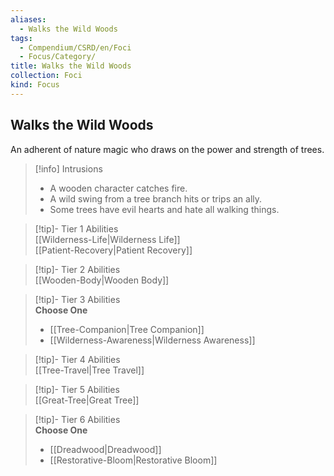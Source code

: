 ```yaml
---
aliases:
  - Walks the Wild Woods
tags:
  - Compendium/CSRD/en/Foci
  - Focus/Category/
title: Walks the Wild Woods
collection: Foci
kind: Focus
---
```

## Walks the Wild Woods  
An adherent of nature magic who draws on the power and strength of trees.  

>[!info] Intrusions  
>- A wooden character catches fire.  
>- A wild swing from a tree branch hits or trips an ally.  
>- Some trees have evil hearts and hate all walking things.  


>[!tip]- Tier 1 Abilities  
> [[Wilderness-Life|Wilderness Life]]  
> [[Patient-Recovery|Patient Recovery]]  


>[!tip]- Tier 2 Abilities  
> [[Wooden-Body|Wooden Body]]  


>[!tip]- Tier 3 Abilities  
> **Choose One**  
>- [[Tree-Companion|Tree Companion]]  
>- [[Wilderness-Awareness|Wilderness Awareness]]  


>[!tip]- Tier 4 Abilities  
> [[Tree-Travel|Tree Travel]]  


>[!tip]- Tier 5 Abilities  
> [[Great-Tree|Great Tree]]  


>[!tip]- Tier 6 Abilities  
> **Choose One**  
>- [[Dreadwood|Dreadwood]]  
>- [[Restorative-Bloom|Restorative Bloom]]